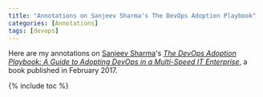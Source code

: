 ```yaml
---
title: "Annotations on Sanjeev Sharma's The DevOps Adoption Playbook"
categories: [Annotations]
tags: [devops]
---
```


Here are my annotations on [Sanjeev Sharma](https://twitter.com/sd_architect)'s [*The DevOps Adoption Playbook: A Guide to Adopting DevOps in a Multi-Speed IT Enterprise*](https://www.amazon.com/gp/product/1119308747/), a book published in February 2017.

{% include toc %}
